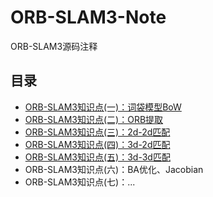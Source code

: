 # ORB-SLAM3-Note
ORB-SLAM3源码注释

## 目录
- [ORB-SLAM3知识点(一)：词袋模型BoW](https://zhuanlan.zhihu.com/p/354616831)
- [ORB-SLAM3知识点(二)：ORB提取](https://zhuanlan.zhihu.com/p/355441452)
- [ORB-SLAM3知识点(三)：2d-2d匹配](https://zhuanlan.zhihu.com/p/355445588)
- [ORB-SLAM3知识点(四)：3d-2d匹配](https://zhuanlan.zhihu.com/p/355848913)
- [ORB-SLAM3知识点(五)：3d-3d匹配](https://zhuanlan.zhihu.com/p/356147588)
- ORB-SLAM3知识点(六)：BA优化、Jacobian
- ORB-SLAM3知识点(七)：...

